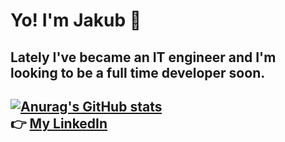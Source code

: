 # Yo! I'm Jakub :wave:  
Lately I've became an IT engineer and I'm looking to be a full time developer soon.
---
[![Anurag's GitHub stats](https://github-readme-stats.vercel.app/api?username=GetTuh)](https://github.com/GetTuh/About)  
:point_right: [My LinkedIn](https://www.linkedin.com/in/jakub-niemczyk-603b39163/)
---
